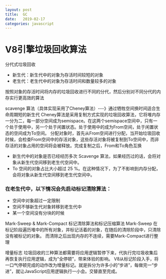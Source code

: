 ```yaml
---
layout: post
title:  GC
date:   2019-02-17
categories: javascript
---
```


# V8引擎垃圾回收算法

分代式垃圾回收
  - 新生代：新生代中的对象为存活时间较短的对象
  - 老生代：老生代中的对象为存活时间和数量较多的对象

按照对象的存活时间将内存的垃圾回收进行不同的分代，然后分别对不同分代的内存实行更高效的算法

scavenge 算法（具体实现采用了Cheney算法）---》通过牺牲空间换时间适合生命周期短的新生代
Cheney算法是采用复制方式实现的垃圾回收算法，它将堆内存一分为二，每一部分空间成为semispace。在这两个semispace空间中，只有一个处于使用中，另一个处于闲置状态。处于使用中的成为From空间，处于闲置状态的空间成为To空间。
分配对象时，首先从From空间进行分配，当开始垃圾回收时候，会检查From空间中的存活对象，这些存活对象将被复制到To空间中，而非存活的对象占用的空间将会被释放。完成复制之后，From和To角色互换


- 新生代中的对象是否已经经历多次 Scavenge 算法，如果经历过的话，会将对象从新生代空间移到老生代空间中。
- To 空间的对象占比大小超过 25 %。在这种情况下，为了不影响到内存分配，会将对象从新生代空间移到老生代空间中。

### 在老生代中，以下情况会先启动标记清除算法：

- 空间中对象超过一定限制
- 空间不够新生代对象转移到老生代中
- 某一个空间没有分块的时候


Mark-Sweep & Mark-Compact
标记清除算法和标记压缩算法
Mark-Sweep 在标记阶段遍历堆中的所有对象，并标记活着的对象，在随后的清除阶段中，只清除没有被标记的对象。
而清除之后出现内存的不连续，需要Mark-Compact进行整理

增量标志
垃圾回收的三种算法都需要将应用逻辑暂停下来，代执行完垃圾收集后再恢复执行应用逻辑，成为“全停顿”，带来体验的影响。
V8从标记阶段入手，将一口气停顿完成的动作改为增量标记。就是拆分为许多小的“步进”，每做完一“步进”，就让JavaScript应用逻辑执行一小会。交替直至完成。
